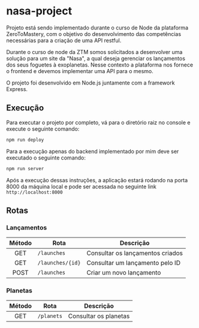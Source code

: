 # nasa-project
Projeto está sendo implementado durante o curso de Node da plataforma ZeroToMastery, com o objetivo do desenvolvimento das competências necessárias para a criação de uma API restful. 

Durante o curso de node da ZTM somos solicitados a desenvolver uma solução para um site da "Nasa", a qual deseja gerenciar os lançamentos dos seus foguetes à exoplanetas. Nesse contexto a plataforma nos fornece o frontend e devemos implementar uma API para o mesmo.

O projeto foi desenvolvido em Node.js juntamente com a framework Express.


## Execução

Para executar o projeto por completo, vá para o diretório raiz no console e execute o seguinte comando:

``` cmd
npm run deploy
```

Para a execução apenas do backend implementado por mim deve ser executado o seguinte comando:

``` cmd
npm run server
```

Após a execução dessas instruções, a aplicação estará rodando na porta 8000 da máquina local e pode ser acessada no seguinte link ```http://localhost:8000```

## Rotas

### Lançamentos

| Método | Rota                          | Descrição                             |
| :----: | ----------------------------- | ------------------------------------- |
|  GET   | `/launches`               | Consultar os lançamentos criados     |
|  GET   | `/launches/{id}`          | Consultar um lançamento pelo ID        |
|  POST  | `/launches`               | Criar um novo lançamento              |


### Planetas


| Método | Rota                          | Descrição                             |
| :----: | ----------------------------- | ------------------------------------- |
|  GET   | `/planets`               | Consultar os planetas  |



